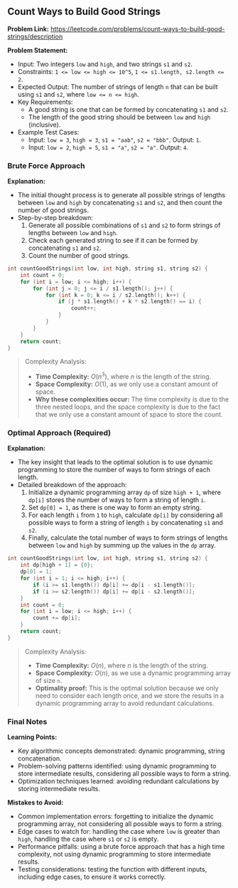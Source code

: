 ## Count Ways to Build Good Strings
**Problem Link:** https://leetcode.com/problems/count-ways-to-build-good-strings/description

**Problem Statement:**
- Input: Two integers `low` and `high`, and two strings `s1` and `s2`.
- Constraints: `1 <= low <= high <= 10^5`, `1 <= s1.length, s2.length <= 2`.
- Expected Output: The number of strings of length `n` that can be built using `s1` and `s2`, where `low <= n <= high`.
- Key Requirements:
  - A good string is one that can be formed by concatenating `s1` and `s2`.
  - The length of the good string should be between `low` and `high` (inclusive).
- Example Test Cases:
  - Input: `low = 3`, `high = 3`, `s1 = "aab"`, `s2 = "bbb"`. Output: `1`.
  - Input: `low = 2`, `high = 5`, `s1 = "a"`, `s2 = "a"`. Output: `4`.

### Brute Force Approach
**Explanation:**
- The initial thought process is to generate all possible strings of lengths between `low` and `high` by concatenating `s1` and `s2`, and then count the number of good strings.
- Step-by-step breakdown:
  1. Generate all possible combinations of `s1` and `s2` to form strings of lengths between `low` and `high`.
  2. Check each generated string to see if it can be formed by concatenating `s1` and `s2`.
  3. Count the number of good strings.

```cpp
int countGoodStrings(int low, int high, string s1, string s2) {
    int count = 0;
    for (int i = low; i <= high; i++) {
        for (int j = 0; j <= i / s1.length(); j++) {
            for (int k = 0; k <= i / s2.length(); k++) {
                if (j * s1.length() + k * s2.length() == i) {
                    count++;
                }
            }
        }
    }
    return count;
}
```

> Complexity Analysis:
> - **Time Complexity:** $O(n^3)$, where $n$ is the length of the string.
> - **Space Complexity:** $O(1)$, as we only use a constant amount of space.
> - **Why these complexities occur:** The time complexity is due to the three nested loops, and the space complexity is due to the fact that we only use a constant amount of space to store the count.

### Optimal Approach (Required)
**Explanation:**
- The key insight that leads to the optimal solution is to use dynamic programming to store the number of ways to form strings of each length.
- Detailed breakdown of the approach:
  1. Initialize a dynamic programming array `dp` of size `high + 1`, where `dp[i]` stores the number of ways to form a string of length `i`.
  2. Set `dp[0] = 1`, as there is one way to form an empty string.
  3. For each length `i` from `1` to `high`, calculate `dp[i]` by considering all possible ways to form a string of length `i` by concatenating `s1` and `s2`.
  4. Finally, calculate the total number of ways to form strings of lengths between `low` and `high` by summing up the values in the `dp` array.

```cpp
int countGoodStrings(int low, int high, string s1, string s2) {
    int dp[high + 1] = {0};
    dp[0] = 1;
    for (int i = 1; i <= high; i++) {
        if (i >= s1.length()) dp[i] += dp[i - s1.length()];
        if (i >= s2.length()) dp[i] += dp[i - s2.length()];
    }
    int count = 0;
    for (int i = low; i <= high; i++) {
        count += dp[i];
    }
    return count;
}
```

> Complexity Analysis:
> - **Time Complexity:** $O(n)$, where $n$ is the length of the string.
> - **Space Complexity:** $O(n)$, as we use a dynamic programming array of size `n`.
> - **Optimality proof:** This is the optimal solution because we only need to consider each length once, and we store the results in a dynamic programming array to avoid redundant calculations.

### Final Notes

**Learning Points:**
- Key algorithmic concepts demonstrated: dynamic programming, string concatenation.
- Problem-solving patterns identified: using dynamic programming to store intermediate results, considering all possible ways to form a string.
- Optimization techniques learned: avoiding redundant calculations by storing intermediate results.

**Mistakes to Avoid:**
- Common implementation errors: forgetting to initialize the dynamic programming array, not considering all possible ways to form a string.
- Edge cases to watch for: handling the case where `low` is greater than `high`, handling the case where `s1` or `s2` is empty.
- Performance pitfalls: using a brute force approach that has a high time complexity, not using dynamic programming to store intermediate results.
- Testing considerations: testing the function with different inputs, including edge cases, to ensure it works correctly.